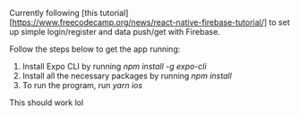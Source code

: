 Currently following [this tutorial][https://www.freecodecamp.org/news/react-native-firebase-tutorial/] to set up simple login/register and data push/get with Firebase.

Follow the steps below to get the app running:

1. Install Expo CLI by running _npm install -g expo-cli_
2. Install all the necessary packages by running _npm install_
3. To run the program, run _yarn ios_

This should work lol